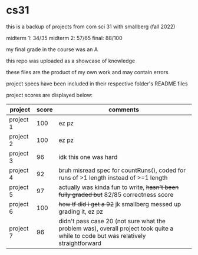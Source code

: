# cs31

this is a backup of projects from com sci 31 with smallberg (fall 2022)

midterm 1: 34/35 midterm 2: 57/65 final: 88/100

my final grade in the course was an A


this repo was uploaded as a showcase of knowledge

these files are the product of my own work and may contain errors

project specs have been included in their respective folder's README files

project scores are displayed below:

| project   | score | comments |
| --------- | ----- | -------- |
| project 1 |  100  |  ez pz   |
| project 2 |  100  |  ez pz   |
| project 3 |  96   | idk this one was hard |
| project 4 |  92   | bruh misread spec for countRuns(), coded for runs of >1 length instead of >=1 length |
| project 5 |  97   | actually was kinda fun to write, ~~hasn't been fully graded but~~ 82/85 correctness score |
| project 6 |  100  | ~~how tf did i get a 92~~ jk smallberg messed up grading it, ez pz |
| project 7 |  96   | didn't pass case 20 (not sure what the problem was), overall project took quite a while to code but was relatively straightforward |
